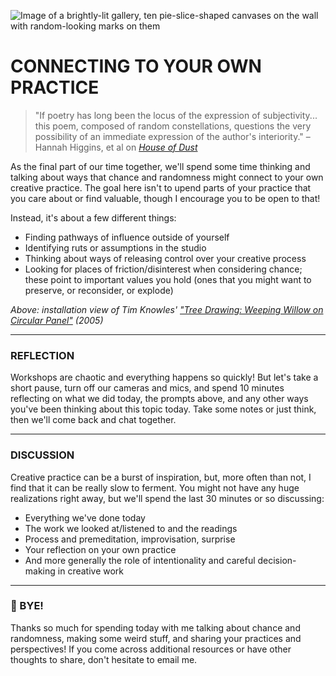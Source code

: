 ![Image of a brightly-lit gallery, ten pie-slice-shaped canvases on the wall with random-looking marks on them](https://raw.githubusercontent.com/jeffThompson/ChanceAndRandomness-TransartInstitute/main/Images/ActivityHeaders/TimKnowles-TreeDrawing-Install-2005.jpg)

# CONNECTING TO YOUR OWN PRACTICE  

> "If poetry has long been the locus of the expression of subjectivity... this poem, composed of random constellations, questions the very possibility of an immediate expression of the author's interiority." – Hannah Higgins, et al on [*House of Dust*](https://www.x-traonline.org/article/objectpoems-alison-knowless-feminist-architexure)  

As the final part of our time together, we'll spend some time thinking and talking about ways that chance and randomness might connect to your own creative practice. The goal here isn't to upend parts of your practice that you care about or find valuable, though I encourage you to be open to that!

Instead, it's about a few different things:  
* Finding pathways of influence outside of yourself  
* Identifying ruts or assumptions in the studio  
* Thinking about ways of releasing control over your creative process  
* Looking for places of friction/disinterest when considering chance; these point to important values you hold (ones that you might want to preserve, or reconsider, or explode)  

*Above: installation view of Tim Knowles' ["Tree Drawing: Weeping Willow on Circular Panel"](http://www.timknowles.co.uk/Work/TreeDrawings/CircularWeepingWillow/tabid/266/Default.aspx) (2005)*

***

### REFLECTION  
Workshops are chaotic and everything happens so quickly! But let's take a short pause, turn off our cameras and mics, and spend 10 minutes reflecting on what we did today, the prompts above, and any other ways you've been thinking about this topic today. Take some notes or just think, then we'll come back and chat together.

***

### DISCUSSION  
Creative practice can be a burst of inspiration, but, more often than not, I find that it can be really slow to ferment. You might not have any huge realizations right away, but we'll spend the last 30 minutes or so discussing: 

* Everything we've done today  
* The work we looked at/listened to and the readings  
* Process and premeditation, improvisation, surprise  
* Your reflection on your own practice  
* And more generally the role of intentionality and careful decision-making in creative work  

***

### 👋 BYE!  
Thanks so much for spending today with me talking about chance and randomness, making some weird stuff, and sharing your practices and perspectives! If you come across additional resources or have other thoughts to share, don't hesitate to email me.


